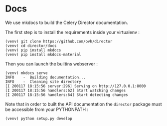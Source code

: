 Docs
====

We use mkdocs to build the Celery Director documentation.

The first step is to install the requirements inside your virtualenv :

```
(venv) git clone https://github.com/ovh/director
(venv) cd director/docs
(venv) pip install mkdocs
(venv) pip install mkdocs-material
```

Then you can launch the builtins webserver :

```
(venv) mkdocs serve
INFO    -  Building documentation...
INFO    -  Cleaning site directory
[I 200117 18:15:56 server:296] Serving on http://127.0.0.1:8000
[I 200117 18:15:56 handlers:62] Start watching changes
[I 200117 18:15:56 handlers:64] Start detecting changes
```

Note that in order to built the API documentation the `director` package
must be accessible from your PYTHONPATH :

```
(venv) python setup.py develop
```
